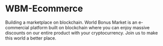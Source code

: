# WBM-Ecommerce
Building a marketplace on blockchain.
World Bonus Market is an e-commercial platform built on blockchain where you can enjoy massive discounts on our entire product with your cryptocurrency.
Join us to make this world a better place.
